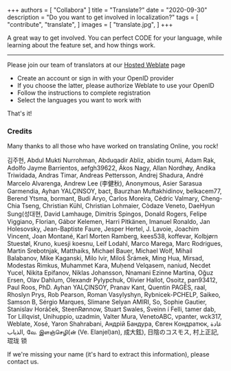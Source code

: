 +++
authors = [
    "Collabora"
]
title = "Translate?"
date = "2020-09-30"
description = "Do you want to get involved in localization?"
tags = [
    "contribute",
    "translate",
]
images = [
    "translate.jpg",
]
+++

A great way to get involved. You can perfect CODE for your language, while learning about the feature set, and how things work.
<!--more-->
---

Please join our team of translators at our [Hosted Weblate](https://hosted.weblate.org/projects/collabora-online/) page
* Create an account or sign in with your OpenID provider
* If you choose the latter, please authorize Weblate to use your OpenID
* Follow the instructions to complete registration
* Select the languages you want to work with

That's it!

### Credits

Many thanks to all those who have worked on translating Online, you rock!

김주현, Abdul Mukti Nurrohman, Abduqadir Abliz, abidin toumi, Adam Rak, Adolfo Jayme Barrientos, aefgh39622, Ákos Nagy, Allan Nordhøy, Andika Triwidada, Andras Timar, Andreas Pettersson, Andrej Shadura, André Marcelo Alvarenga, Andrew Lee (李健秋), Anonymous, Asier Sarasua Garmendia, Ayhan YALÇINSOY, bact, Baurzhan Muftakhidinov, belkacem77, Berend Ytsma, bormant, Budi Aryo, Carlos Moreira, Cédric Valmary, Cheng-Chia Tseng, Christian Kühl, Christian Lohmaier, Còdaze Veneto, DaeHyun Sung(성대현, David Lamhauge, Dimitris Spingos, Donald Rogers, Felipe Viggiano, Florian, Gábor Kelemen, Harri Pitkänen, Imanuel Ronaldo, Jan Holesovsky, Jean-Baptiste Faure, Jesper Hertel, J. Lavoie, Joachim Vincent, Joan Montané, Karl Morten Ramberg, kees538, koffevar, Kolbjørn Stuestøl, Kruno, kuesji koesnu, Leif Lodahl, Marco Marega, Marc Rodrigues, Martin Srebotnjak, Matthaiks, Michael Bauer, Michael Wolf, Mihail Balabanov, Mike Kaganski, Milo Ivir, Miloš Šrámek, Ming Hua, Mirsad, Modestas Rimkus, Muhammet Kara, Muḥend Velqasem, naniud, Necdet Yucel, Nikita Epifanov, Niklas Johansson, Nnamani Ezinne Martina, Oğuz Ersen, Olav Dahlum, Olexandr Pylypchuk, Olivier Hallot, Osoitz, pan93412, Paul Roos, PhD. Ayhan YALÇINSOY, Pranav Kant, Quentin PAGÈS, raal, Rhoslyn Prys, Rob Pearson, Roman Vasylyshyn, Rybnicek-PCHELP, Saikeo, Samson B, Sérgio Marques, Slimane Selyan AMIRI, So, Sophie Gautier, Stanislav Horáček, SteenRønnow, Stuart Swales, Sveinn í Felli, tamer dab, Tor Lillqvist, Unihuppio, uzadmin, Valter Mura, VenetoABC, vpanter, wck317, Weblate, Xosé, Yaron Shahrabani, Андрій Бандура, Євген Кондратюк, غادة الذياب, வே. இளஞ்செழி(ன் (Ve. Elanjel)an), 成大鉉), 日陰のコスモス, 村上正記, 琨珑 锁

If we're missing your name (it's hard to extract this information), please contact us.
